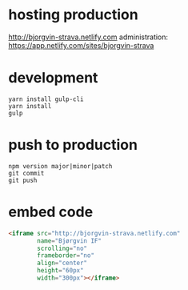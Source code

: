 # hosting production
http://bjorgvin-strava.netlify.com
administration: https://app.netlify.com/sites/bjorgvin-strava

# development
```shell
yarn install gulp-cli
yarn install
gulp
```

# push to production
```
npm version major|minor|patch
git commit
git push
```

# embed code
```html
<iframe src="http://bjorgvin-strava.netlify.com" 
        name="Bjørgvin IF" 
        scrolling="no" 
        frameborder="no" 
        align="center" 
        height="60px" 
        width="300px"></iframe>
```